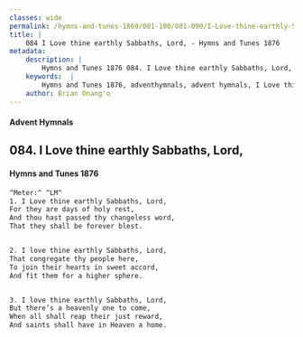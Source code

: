 ```yaml
---
classes: wide
permalink: /hymns-and-tunes-1869/001-100/081-090/I-Love-thine-earthly-Sabbaths,-Lord,/
title: |
    084 I Love thine earthly Sabbaths, Lord, - Hymns and Tunes 1876
metadata:
    description: |
        Hymns and Tunes 1876 084. I Love thine earthly Sabbaths, Lord,. For they are days of holy rest, And thou hast passed thy changeless word, That they shall be forever blest. 
    keywords:  |
        Hymns and Tunes 1876, adventhymnals, advent hymnals, I Love thine earthly Sabbaths, Lord,, For they are days of holy rest,, 
    author: Brian Onang'o
---
```


#### Advent Hymnals
## 084. I Love thine earthly Sabbaths, Lord,
####  Hymns and Tunes 1876

```txt
^Meter:^ ^LM^
1. I Love thine earthly Sabbaths, Lord,
For they are days of holy rest,
And thou hast passed thy changeless word,
That they shall be forever blest.


2. I love thine earthly Sabbaths, Lord,
That congregate thy people here,
To join their hearts in sweet accord,
And fit them for a higher sphere.


3. I love thine earthly Sabbaths, Lord,
But there’s a heavenly one to come, 
When all shall reap their just reward,
And saints shall have in Heaven a home.
```